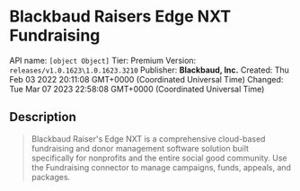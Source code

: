 # Blackbaud Raisers Edge NXT Fundraising
API name: `[object Object]`
Tier: Premium
Version: `releases/v1.0.1623\1.0.1623.3210`
Publisher: **Blackbaud, Inc.**
Created: Thu Feb 03 2022 20:11:08 GMT+0000 (Coordinated Universal Time)
Changed: Tue Mar 07 2023 22:58:08 GMT+0000 (Coordinated Universal Time)

## Description
> Blackbaud Raiser's Edge NXT is a comprehensive cloud-based fundraising and donor management software solution built specifically for nonprofits and the entire social good community. Use the Fundraising connector to manage campaigns, funds, appeals, and packages.
